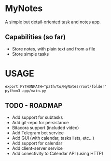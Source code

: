 # MyNotes
A simple but detail-oriented task and notes app.


## Capabilities (so far)
* Store notes, with plain text and from a file
* Store simple tasks

# USAGE

```
export PYTHONPATH="path/to/MyNotes/root/folder"
python3 app/main.py
```

## TODO - ROADMAP
* Add support for subtasks
* Add git-repo for persistance
* Bitacora support (included video)
* Add Telegram bot service
* Add GUI (with calendar, tasks lists, etc...)
* Add support for calendar
* Add client-server service
* Add conectivity to Calendar API (using HTTP)

